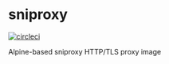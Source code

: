 # sniproxy

[![circleci][circleci]](https://circleci.com/gh/vektorcloud/sniproxy)

Alpine-based sniproxy HTTP/TLS proxy image

[circleci]: https://img.shields.io/circleci/build/gh/vektorcloud/sniproxy?color=1dd6c9&logo=CircleCI&logoColor=1dd6c9&style=for-the-badge "sniproxy"
